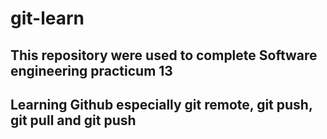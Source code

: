 # git-learn
## This repository were used to complete Software engineering practicum 13
## Learning Github especially git remote, git push, git pull and git push
